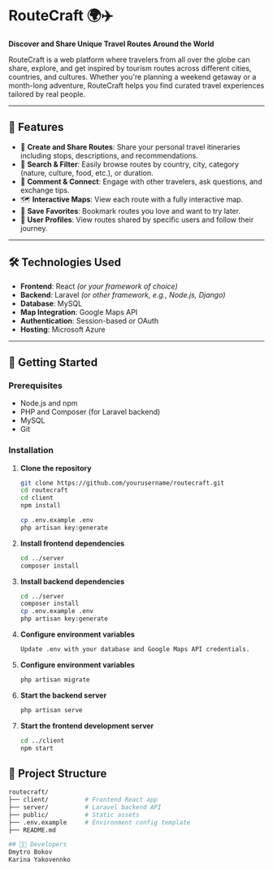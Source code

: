 # RouteCraft 🌍✈️  
**Discover and Share Unique Travel Routes Around the World**

RouteCraft is a web platform where travelers from all over the globe can share, explore, and get inspired by tourism routes across different cities, countries, and cultures. Whether you're planning a weekend getaway or a month-long adventure, RouteCraft helps you find curated travel experiences tailored by real people.

---

## 🚀 Features

- 📍 **Create and Share Routes**: Share your personal travel itineraries including stops, descriptions, and recommendations.
- 🔎 **Search & Filter**: Easily browse routes by country, city, category (nature, culture, food, etc.), or duration.
- 💬 **Comment & Connect**: Engage with other travelers, ask questions, and exchange tips.
- 🗺️ **Interactive Maps**: View each route with a fully interactive map.
- 🧳 **Save Favorites**: Bookmark routes you love and want to try later.
- 👤 **User Profiles**: View routes shared by specific users and follow their journey.

---

## 🛠️ Technologies Used

- **Frontend**: React *(or your framework of choice)*
- **Backend**: Laravel *(or other framework, e.g., Node.js, Django)*
- **Database**: MySQL
- **Map Integration**: Google Maps API
- **Authentication**: Session-based or OAuth
- **Hosting**: Microsoft Azure

---

## 🔧 Getting Started

### Prerequisites

- Node.js and npm
- PHP and Composer (for Laravel backend)
- MySQL
- Git

### Installation

1. **Clone the repository**  
   ```bash
   git clone https://github.com/yourusername/routecraft.git
   cd routecraft
   cd client
   npm install
   
   cp .env.example .env
   php artisan key:generate
2. **Install frontend dependencies**
   ```bash
   cd ../server
   composer install

3. **Install backend dependencies**
   ```bash
   cd ../server
   composer install
   cp .env.example .env
   php artisan key:generate

4. **Configure environment variables**
   ```bash
   Update .env with your database and Google Maps API credentials.

5. **Configure environment variables**
   ```bash
   php artisan migrate

6. **Start the backend server**
   ```bash
   php artisan serve

7. **Start the frontend development server**
   ```bash
   cd ../client
   npm start

## 📁 Project Structure
   ```bash
   routecraft/
   ├── client/          # Frontend React app
   ├── server/          # Laravel backend API
   ├── public/          # Static assets
   ├── .env.example     # Environment config template
   ├── README.md

## 👨‍💻 Developers
Dmytro Bokov
Karina Yakovennko